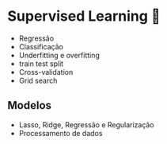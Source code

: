 # Supervised Learning 🤖

* Regressão 
* Classificação
* Underfitting e overfitting
* train test split
* Cross-validation
* Grid search

## Modelos
* Lasso, Ridge, Regressão e Regularização
* Processamento de dados
